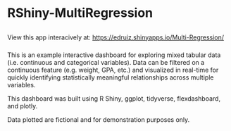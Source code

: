 # RShiny-MultiRegression

##
View this app interacively at: https://edruiz.shinyapps.io/Multi-Regression/

###
This is an example interactive dashboard for exploring mixed tabular data (i.e. continuous and categorical variables). Data can be filtered on a continuous feature (e.g. weight, GPA, etc.) and visualized in real-time for quickly identifying statistically meaningful relationships across multiple variables. 

This dashboard was built using R Shiny, ggplot, tidyverse, flexdashboard, and plotly.

Data plotted are fictional and for demonstration purposes only.
